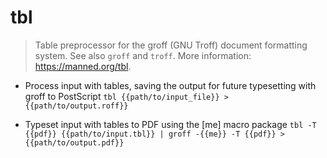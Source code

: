 # tbl
> Table preprocessor for the groff (GNU Troff) document formatting system.
> See also `groff` and `troff`.
> More information: <https://manned.org/tbl>.

- Process input with tables, saving the output for future typesetting with groff to PostScript
`tbl {{path/to/input_file}} > {{path/to/output.roff}}`

- Typeset input with tables to PDF using the [me] macro package
`tbl -T {{pdf}} {{path/to/input.tbl}} | groff -{{me}} -T {{pdf}} > {{path/to/output.pdf}}`
